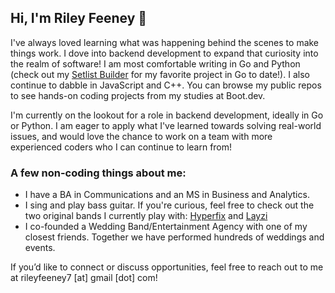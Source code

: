 ## Hi, I'm Riley Feeney 👋

I've always loved learning what was happening behind the scenes to make things work. I dove into backend development to expand that curiosity into the realm of software! I am most comfortable writing in Go and Python (check out my [Setlist Builder](https://github.com/rjfeeney/setlist_builder) for my favorite project in Go to date!). I also continue to dabble in JavaScript and C++. You can browse my public repos to see hands-on coding projects from my studies at Boot.dev.

I'm currently on the lookout for a role in backend development, ideally in Go or Python. I am eager to apply what I've learned towards solving real-world issues, and would love the chance to work on a team with more experienced coders who I can continue to learn from!

### A few non-coding things about me:
- I have a BA in Communications and an MS in Business and Analytics.
- I sing and play bass guitar. If you're curious, feel free to check out the two original bands I currently play with: [Hyperfix](https://open.spotify.com/artist/5KYfM00ujFHk9wd19Stoyw?si=EsFI2R1bSR-V5mm5AcL0qg) and [Layzi](https://open.spotify.com/artist/1Osd22FCebAqWNl7q2sazx?si=Hzm7dCUkT6u5cJ8dwCxgfA)
- I co-founded a Wedding Band/Entertainment Agency with one of my closest friends. Together we have performed hundreds of weddings and events.

If you’d like to connect or discuss opportunities, feel free to reach out to me at rileyfeeney7 [at] gmail [dot] com!
<!--
**rjfeeney/rjfeeney** is a ✨ _special_ ✨ repository because its `README.md` (this file) appears on your GitHub profile.

Here are some ideas to get you started:

- 🔭 I’m currently working on ...
- 🌱 I’m currently learning ...
- 👯 I’m looking to collaborate on ...
- 🤔 I’m looking for help with ...
- 💬 Ask me about ...
- 📫 How to reach me: ...
- 😄 Pronouns: ...
- ⚡ Fun fact: ...
-->
